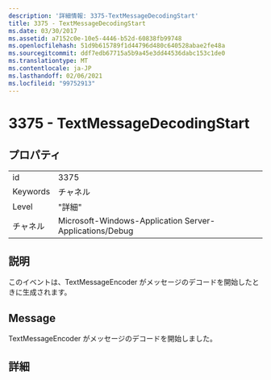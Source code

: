 ```yaml
---
description: '詳細情報: 3375-TextMessageDecodingStart'
title: 3375 - TextMessageDecodingStart
ms.date: 03/30/2017
ms.assetid: a7152c0e-10e5-4446-b52d-60838fb99748
ms.openlocfilehash: 51d9b615789f1d44796d480c640528abae2fe48a
ms.sourcegitcommit: ddf7edb67715a5b9a45e3dd44536dabc153c1de0
ms.translationtype: MT
ms.contentlocale: ja-JP
ms.lasthandoff: 02/06/2021
ms.locfileid: "99752913"
---
```

# <a name="3375---textmessagedecodingstart"></a>3375 - TextMessageDecodingStart

## <a name="properties"></a>プロパティ  
  
|||  
|-|-|  
|id|3375|  
|Keywords|チャネル|  
|Level|"詳細"|  
|チャネル|Microsoft-Windows-Application Server-Applications/Debug|  
  
## <a name="description"></a>説明  

 このイベントは、TextMessageEncoder がメッセージのデコードを開始したときに生成されます。  
  
## <a name="message"></a>Message  

 TextMessageEncoder がメッセージのデコードを開始しました。  
  
## <a name="details"></a>詳細
